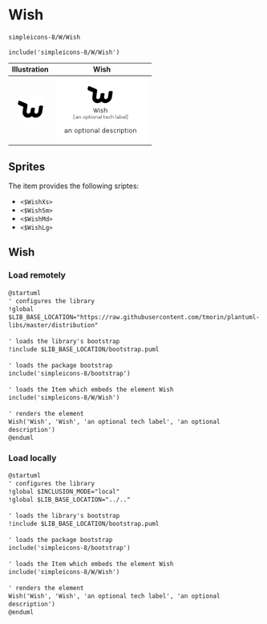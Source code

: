 # Wish


```text
simpleicons-8/W/Wish
```

```text
include('simpleicons-8/W/Wish')
```



| Illustration | Wish |
| :---: | :---: |
| ![illustration for Illustration](../../simpleicons-8/W/Wish.png) | ![illustration for Wish](../../simpleicons-8/W/Wish.Local.png) |



## Sprites
The item provides the following sriptes:

- `<$WishXs>`
- `<$WishSm>`
- `<$WishMd>`
- `<$WishLg>`





## Wish

### Load remotely
```plantuml
@startuml
' configures the library
!global $LIB_BASE_LOCATION="https://raw.githubusercontent.com/tmorin/plantuml-libs/master/distribution"

' loads the library's bootstrap
!include $LIB_BASE_LOCATION/bootstrap.puml

' loads the package bootstrap
include('simpleicons-8/bootstrap')

' loads the Item which embeds the element Wish
include('simpleicons-8/W/Wish')

' renders the element
Wish('Wish', 'Wish', 'an optional tech label', 'an optional description')
@enduml
```

### Load locally
```plantuml
@startuml
' configures the library
!global $INCLUSION_MODE="local"
!global $LIB_BASE_LOCATION="../.."

' loads the library's bootstrap
!include $LIB_BASE_LOCATION/bootstrap.puml

' loads the package bootstrap
include('simpleicons-8/bootstrap')

' loads the Item which embeds the element Wish
include('simpleicons-8/W/Wish')

' renders the element
Wish('Wish', 'Wish', 'an optional tech label', 'an optional description')
@enduml
```

